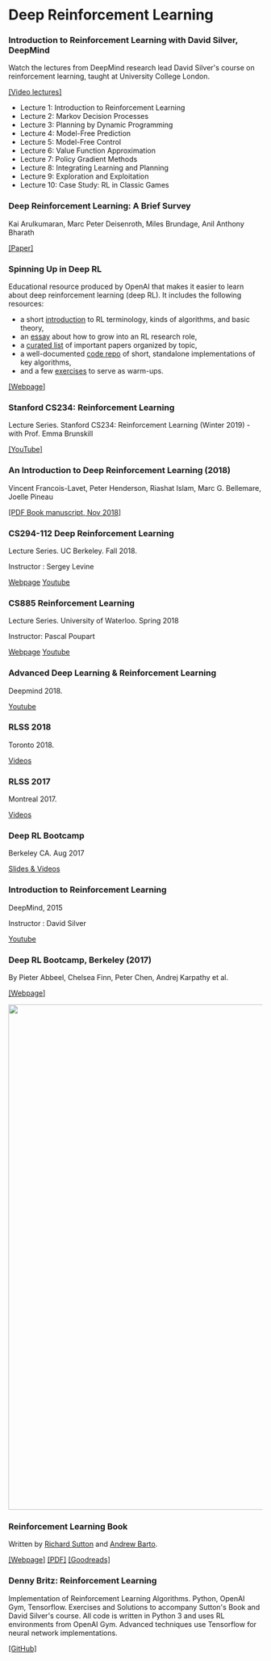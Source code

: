 # Deep Reinforcement Learning

### Introduction to Reinforcement Learning with David Silver, DeepMind
Watch the lectures from DeepMind research lead David Silver's course on reinforcement learning, taught at University College London.

[[Video lectures]](https://www.youtube.com/playlist?list=PLqYmG7hTraZDM-OYHWgPebj2MfCFzFObQ)

- Lecture 1: Introduction to Reinforcement Learning
- Lecture 2: Markov Decision Processes
- Lecture 3: Planning by Dynamic Programming
- Lecture 4: Model-Free Prediction
- Lecture 5: Model-Free Control
- Lecture 6: Value Function Approximation
- Lecture 7: Policy Gradient Methods
- Lecture 8: Integrating Learning and Planning
- Lecture 9: Exploration and Exploitation
- Lecture 10: Case Study: RL in Classic Games

### Deep Reinforcement Learning: A Brief Survey
Kai Arulkumaran, Marc Peter Deisenroth, Miles Brundage, Anil Anthony Bharath

[[Paper]](https://www.gwern.net/docs/rl/2017-arulkumaran.pdf)

### Spinning Up in Deep RL
Educational resource produced by OpenAI that makes it easier to learn about deep reinforcement learning (deep RL). It includes the following resources:

* a short [introduction](https://spinningup.openai.com/en/latest/spinningup/rl_intro.html) to RL terminology, kinds of algorithms, and basic theory,
* an [essay](https://spinningup.openai.com/en/latest/spinningup/spinningup.html) about how to grow into an RL research role,
* a [curated list](https://spinningup.openai.com/en/latest/spinningup/keypapers.html) of important papers organized by topic,
* a well-documented [code repo](https://github.com/openai/spinningup) of short, standalone implementations of key algorithms,
* and a few [exercises](https://spinningup.openai.com/en/latest/spinningup/exercises.html) to serve as warm-ups.

[[Webpage]](https://spinningup.openai.com)

### Stanford CS234: Reinforcement Learning

Lecture Series. Stanford CS234: Reinforcement Learning (Winter 2019)  - with Prof. Emma Brunskill

[[YouTube]](https://www.youtube.com/watch?list=PLoROMvodv4rOSOPzutgyCTapiGlY2Nd8u&v=FgzM3zpZ55o)

### An Introduction to Deep Reinforcement Learning (2018)
Vincent Francois-Lavet, Peter Henderson, Riashat Islam, Marc G. Bellemare, Joelle Pineau

[[PDF Book manuscript, Nov 2018]](https://arxiv.org/abs/1811.12560)

### CS294-112 Deep Reinforcement Learning

Lecture Series. UC Berkeley. Fall 2018. 

Instructor : Sergey Levine

[Webpage](http://rail.eecs.berkeley.edu/deeprlcourse/)
[Youtube](https://www.youtube.com/playlist?list=PLkFD6_40KJIxJMR-j5A1mkxK26gh_qg37)


### CS885 Reinforcement Learning
Lecture Series. University of Waterloo. Spring 2018

Instructor: Pascal Poupart

[Webpage](https://cs.uwaterloo.ca/~ppoupart/teaching/cs885-spring18/)
[Youtube](https://www.youtube.com/playlist?list=PLdAoL1zKcqTXFJniO3Tqqn6xMBBL07EDc)

### Advanced Deep Learning & Reinforcement Learning

Deepmind 2018.

[Youtube](https://www.youtube.com/watch?v=iOh7QUZGyiU&list=PLqYmG7hTraZDNJre23vqCGIVpfZ_K2RZs)

### RLSS 2018
Toronto 2018.

[Videos](http://videolectures.net/DLRLsummerschool2018_toronto/)

### RLSS 2017
Montreal 2017.

[Videos](http://videolectures.net/deeplearning2017_montreal/)

### Deep RL Bootcamp
Berkeley CA. Aug 2017

[Slides & Videos](https://sites.google.com/view/deep-rl-bootcamp/lectures)
 
### Introduction to Reinforcement Learning
DeepMind, 2015

Instructor : David Silver

[Youtube](https://www.youtube.com/watch?v=2pWv7GOvuf0&list=PLqYmG7hTraZDM-OYHWgPebj2MfCFzFObQ)


### Deep RL Bootcamp, Berkeley (2017)
By Pieter Abbeel, Chelsea Finn, Peter Chen, Andrej Karpathy et al.

[[Webpage]](https://sites.google.com/view/deep-rl-bootcamp/lectures)

<p align="center">
  <img src="https://github.com/Machine-Learning-Tokyo/Deep_Reinforcement_Learning/blob/master/deep_rl_bootcamp.png" width="1000">
</p>

### Reinforcement Learning Book
Written by [Richard Sutton](http://incompleteideas.net/index.html) and [Andrew Barto](http://www-anw.cs.umass.edu/~barto/). 

[[Webpage]](http://incompleteideas.net/book/the-book-2nd.html) [[PDF]](http://incompleteideas.net/book/RLbook2018.pdf) [[Goodreads]](https://www.goodreads.com/book/show/39813875-reinforcement-learning)

### Denny Britz: Reinforcement Learning
Implementation of Reinforcement Learning Algorithms. Python, OpenAI Gym, Tensorflow. Exercises and Solutions to accompany Sutton's Book and David Silver's course. All code is written in Python 3 and uses RL environments from OpenAI Gym. Advanced techniques use Tensorflow for neural network implementations.

[[GitHub]](https://github.com/dennybritz/reinforcement-learning)
